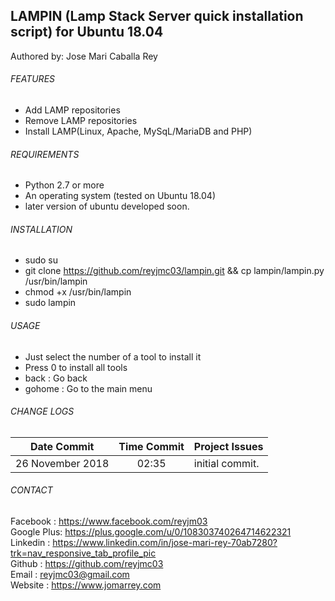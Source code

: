 ## LAMPIN (Lamp Stack Server quick installation script) for Ubuntu 18.04


Authored by: Jose Mari Caballa Rey<br/>


###### FEATURES
- Add LAMP repositories
- Remove LAMP repositories
- Install LAMP(Linux, Apache, MySqL/MariaDB and PHP)


###### REQUIREMENTS
- Python 2.7 or more
- An operating system (tested on Ubuntu 18.04)
- later version of ubuntu developed soon.


###### INSTALLATION
- sudo su
- git clone https://github.com/reyjmc03/lampin.git && cp lampin/lampin.py /usr/bin/lampin
- chmod +x /usr/bin/lampin
- sudo lampin


###### USAGE
- Just select the number of a tool to install it
- Press 0 to install all tools
- back : Go back
- gohome : Go to the main menu


###### CHANGE LOGS
| Date Commit  | Time Commit | Project Issues |
| :---: | :---: | :--- |
|  26 November 2018 | 02:35 | initial commit.  |


###### CONTACT
Facebook   : https://www.facebook.com/reyjm03<br/>
Google Plus: https://plus.google.com/u/0/108303740264714622321<br/>
Linkedin   : https://www.linkedin.com/in/jose-mari-rey-70ab7280?trk=nav_responsive_tab_profile_pic<br/>
Github     : https://github.com/reyjmc03<br/>
Email      : reyjmc03@gmail.com<br/>
Website    : https://www.jomarrey.com

